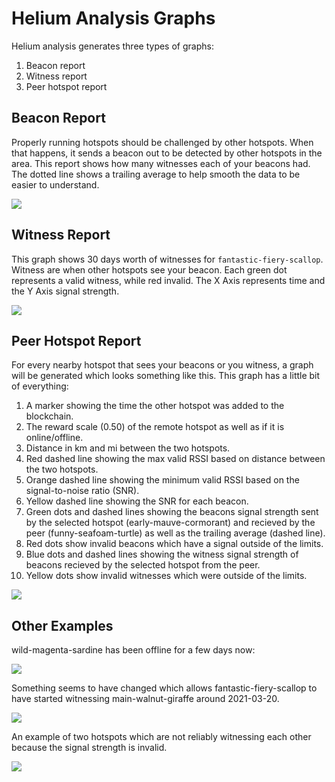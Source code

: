# Helium Analysis Graphs

Helium analysis generates three types of graphs:

 1. Beacon report
 1. Witness report
 1. Peer hotspot report

## Beacon Report

Properly running hotspots should be challenged by other hotspots.  When
that happens, it sends a beacon out to be detected by other hotspots in 
the area.  This report shows how many witnesses each of your beacons 
had.  The dotted line shows a trailing average to help smooth the data
to be easier to understand.

![](https://user-images.githubusercontent.com/1075352/113659393-c6b47080-9656-11eb-832b-8499199c5342.png)


## Witness Report

This graph shows 30 days worth of witnesses for `fantastic-fiery-scallop`.
Witness are when other hotspots see your beacon.  Each green dot represents
a valid witness, while red invalid.  The X Axis represents time and the Y
Axis signal strength.

![](https://user-images.githubusercontent.com/1075352/113659402-cb792480-9656-11eb-8f6c-3508c0a72275.png)

## Peer Hotspot Report

For every nearby hotspot that sees your beacons or you witness, a graph will
be generated which looks something like this.  This graph has a little bit
of everything:

 1. A marker showing the time the other hotspot was added to the blockchain.
 1. The reward scale (0.50) of the remote hotspot as well as if it is online/offline.
 1. Distance in km and mi between the two hotspots.
 1. Red dashed line showing the max valid RSSI based on distance between the two
    hotspots.
 1. Orange dashed line showing the minimum valid RSSI based on the signal-to-noise
    ratio (SNR).
 1. Yellow dashed line showing the SNR for each beacon.
 1. Green dots and dashed lines showing the beacons signal strength sent by the 
    selected hotspot (early-mauve-cormorant) and recieved by the peer 
    (funny-seafoam-turtle) as well as the trailing average (dashed line). 
 1. Red dots show invalid beacons which have a signal outside of the limits.
 1. Blue dots and dashed lines showing the witness signal strength of beacons
    recieved by the selected hotspot from the peer.  
 1. Yellow dots show invalid witnesses which were outside of the limits.

![](https://user-images.githubusercontent.com/1075352/113659331-a684b180-9656-11eb-9321-e8e3c1a53563.png)

## Other Examples

wild-magenta-sardine has been offline for a few days now:

![](https://user-images.githubusercontent.com/1075352/113659882-dbddcf00-9657-11eb-8fe8-99599e66fed8.png)

Something seems to have changed which allows fantastic-fiery-scallop to have
started witnessing main-walnut-giraffe around 2021-03-20.

![](https://user-images.githubusercontent.com/1075352/113659861-d1233a00-9657-11eb-9409-70af2c7d9d7b.png)

An example of two hotspots which are not reliably witnessing each other because
the signal strength is invalid.

![](https://user-images.githubusercontent.com/1075352/113659746-902b2580-9657-11eb-9559-f95f86c57e52.png)
